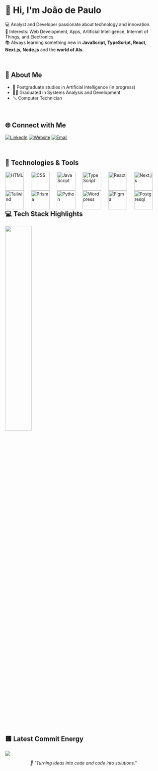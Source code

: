 # 👋 Hi, I'm João de Paulo

💻 Analyst and Developer passionate about technology and innovation.  
🚀 Interests: Web Development, Apps, Artificial Intelligence, Internet of Things, and Electronics.  
📚 Always learning something new in **JavaScript, TypeScript, React, Next.js, Node.js** and the **world of AIs**.

&nbsp;

## 🧠 About Me

- 🤖 Postgraduate studies in Artificial Intelligence (in progress)
- 🧑‍🏫 Graduated in Systems Analysis and Development
- 🪛 Computer Technician

&nbsp;

## 🌐 Connect with Me

[![LinkedIn](https://img.shields.io/badge/LinkedIn-0077B5?style=for-the-badge&logo=linkedin&logoColor=white)](https://www.linkedin.com/in/joao-depaulo)
[![Website](https://img.shields.io/badge/joaodepaulo.site-0A66C2?style=for-the-badge&logo=google-chrome&logoColor=white)](https://joaodepaulo.site)
[![Email](https://img.shields.io/badge/Email-joaodepaulocardoso%40gmail.com-D14836?style=for-the-badge&logo=gmail&logoColor=white)](mailto:joaodepaulocardoso@gmail.com)


&nbsp;


## 🔧 Technologies & Tools
     
 <img 
    align="left" 
    alt="HTML"
    title="HTML" 
    width="60px" 
    style="padding-right: 20px;" 
    src="https://cdn.jsdelivr.net/gh/devicons/devicon@latest/icons/html5/html5-original.svg" 
/>
<img 
    align="left" 
    alt="CSS" 
    title="CSS"
    width="60px" 
    style="padding-right: 20px;" 
    src="https://cdn.jsdelivr.net/gh/devicons/devicon@latest/icons/css3/css3-original.svg" 
/>
<img 
    align="left" 
    alt="JavaScript" 
    title="JavaScript"
    width="60px" 
    style="padding-right: 20px;" 
    src="https://cdn.jsdelivr.net/gh/devicons/devicon@latest/icons/javascript/javascript-original.svg" 
/>
<img 
    align="left" 
    alt="TypeScript"
    title="TypeScript" 
    width="60px" 
    style="padding-right: 20px;" 
    src="https://cdn.jsdelivr.net/gh/devicons/devicon@latest/icons/typescript/typescript-original.svg" 
/>
<img 
    align="left" 
    alt="React"
    title="React" 
    width="60px" 
    style="padding-right: 20px;" 
    src="https://cdn.jsdelivr.net/gh/devicons/devicon@latest/icons/react/react-original.svg" 
/>
<img 
    align="left" 
    alt="Next.js" 
    title="Next.js"
    width="60px" 
    style="padding-right: 20px;" 
    src="https://cdn.jsdelivr.net/gh/devicons/devicon@latest/icons/nextjs/nextjs-original.svg" 
/>
<img 
    align="left" 
    alt="Tailwind" 
    title="Tailwind"
    width="60px" 
    style="padding-right: 20px;" 
    src="https://cdn.jsdelivr.net/gh/devicons/devicon@latest/icons/tailwindcss/tailwindcss-original.svg" 
/>
<img 
    align="left" 
    alt="Prisma" 
    title="Prisma"
    width="60px" 
    style="padding-right: 20px;"
    src="https://cdn.jsdelivr.net/gh/devicons/devicon@latest/icons/prisma/prisma-original.svg"
/>
<img 
    align="left" 
    alt="Python" 
    title="Python"
    width="60px" 
    style="padding-right: 20px;" 
    src="https://cdn.jsdelivr.net/gh/devicons/devicon@latest/icons/python/python-original.svg" 
/>
<img 
    align="left" 
    alt="Wordpress" 
    title="Wordpress"
    width="60px" 
    style="padding-right: 20px;" 
    src="https://cdn.jsdelivr.net/gh/devicons/devicon@latest/icons/wordpress/wordpress-plain.svg" 
/>
<img
    align="left"
    alt="Figma"
    title="Figma"
    width="60px"
    style="padding-right: 20px;"
    src="https://cdn.jsdelivr.net/gh/devicons/devicon@latest/icons/figma/figma-original.svg"
/>
<img
    align="left"
    alt="Postgresql"
    title="Postgresql"
    width="60px"
    style="padding-right: 20px;"
    src="https://cdn.jsdelivr.net/gh/devicons/devicon@latest/icons/postgresql/postgresql-original-wordmark.svg"
/>
<br>
<br>
&nbsp;
&nbsp;


## 💻 Tech Stack Highlights


<p align="left">
  <img width="41%" src="https://github-readme-stats.vercel.app/api/top-langs/?username=joaodepaulojp&layout=compact&hide_border=true&title_color=991818&text_color=ffffff&bg_color=0d1117" />
</p>

## 🟥 Latest Commit Energy

<p align="left">
<img src="https://github-readme-stats.vercel.app/api?username=joaodepaulojp&show_icons=true&theme=github_dark&hide_border=true&title_color=fc354c&icon_color=991818&text_color=0abfbc" />
</p>


<p align="center">
  <em>🫡 "Turning ideas into code and code into solutions." </em>
</p>
